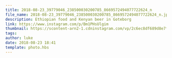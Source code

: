 ```yaml
---
title: 2018-08-23_39779046_238500030200785_8669572494077722624_n
file_name: 2018-08-23_39779046_238500030200785_8669572494077722624_n.jpg
description: Ethiopian food and Kenyan beer in Goteborg
link: https://www.instagram.com/p/Bm1PHsUlgim
thumbnail: https://scontent-arn2-1.cdninstagram.com/vp/2c6ec8df689d8e7fba495a0d9e237e3a/5C191651/t51.2885-15/sh0.08/e35/s640x640/39779046_238500030200785_8669572494077722624_n.jpg?ig_cache_key=MTg1MjQ1MzMyMTA1Njg0ODAzOA%3D%3D.2
tags: 
author: luke
date: 2018-08-23 18:41
template: photo.hbs
---
```


